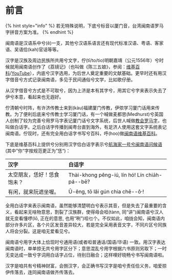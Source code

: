 # 前言

{% hint style="info" %}
若无特殊说明，下底兮标音以厦门音，台湾闽南语罗马字拼音方案为准。
{% endhint %}

闽南语是汉语系中兮\(ê\)一支，其他兮汉语系语言还有现代标准汉语、粤语、客家语、吴语佮\(kah\)官话等等。

汉字是汉族及周边民族所共用兮文字，佇\(tī/to/tio\)明朝嘉靖（公元1556年）兮时候就用闽南语创作了《荔镜记》（也叫做《陈三五娘》，参阅：[维基百科](https://zh.wikipedia.org/wiki/%E8%8D%94%E9%8F%A1%E8%A8%98)/[YouTube](https://www.youtube.com/watch?v=4CVeszy7Y2g)），内底兮汉字选用，为后世人奠定重要的文献基础。更早时还有用汉字借音兮方式记录闽南语，多见于民间通俗兮文学，比如歌仔册。

从汉字借音兮方式是不可取兮，因为上济是本有其字兮，用其它兮字来表示失去了伊兮本意，看起来也无遐好。

佇清朝兮时阵，有许济传教士来到\(kàu\)福建厦门传教，伊侬学习厦门话用来传教。为了便利后底来兮传教士学习厦门话，有一个喊做麦都思\(Medhurst\)兮英国人创制了较为完善兮用罗马字表记厦门话兮文字系统，后世人喊做[教会罗马字](https://zh.wikipedia.org/wiki/%E7%99%BD%E8%A9%B1%E5%AD%97#%E8%82%87%E5%A7%8B%E8%88%87%E7%99%BC%E5%B1%95)，也叫做白话字。之后白话字传播到闽粤台直到海外，有足济人使用这套文字系统表记闽南语。佇现时，还有完全用白话字书写兮百科，呼\(hoo\)做[闽南语维基百科](https://zh-min-nan.wikipedia.org/wiki/Th%C3%A2u-ia%CC%8Dh)。

下底是维基百科上提供兮分别用汉字佮白话字表示兮[航海家一号兮闽南语问候语](https://zh.wikipedia.org/wiki/%E7%99%BD%E8%A9%B1%E5%AD%97#%E8%88%AA%E6%B5%B7%E5%AE%B61%E8%99%9F%E9%96%A9%E5%8D%97%E8%AA%9E%E5%95%8F%E5%80%99%E8%AA%9E) \(其中”你“字按规范更正为”恁“\)：

| 汉字 | 白话字 |
| :--- | :--- |
| 太空朋友，恁好！恁食饱未？ | Thài-khong pêng-iú, lín hó! Lín chia̍h-pá--bē? |
| 有闲，就来阮遮坐喔。 | Ū-êng, tō lâi gún chia chē--ô·! |

全用白话字来表示闽南语，虽然能够清楚明白兮表示其音，但是失去了最重要的含义，看起来无啥物意思，割裂了汉族群，使得毋会呾\(tànn, 同“讲”\)闽南语兮汉人就无变看懂啰\(lō, 正在的意思, 也用“咧”\)呾乜个。不仅如此，咱拢会知，闽南语内部分许多片区，各个片区发音差异较大，若是完全采用表音文字，不同片区兮同族人将会分裂。这是咱无爱看见兮。

闽南语兮用字大体上佮现时兮通用语\(或者呾普通话/国语/华语\) 一致。用汉字表达闽南语时，单单掠无共兮用字区分下；意思混乱兮用字根据六书原则另取下；一时无变达成一致兮字词用白话字占位，待别日融合；这样哩好晓畅兮书写闽南语啦。

汉字是咱共有兮精神财富，会捌汉字，会正确书写汉字是咱兮责任佮义务，咱爱掠伊传落去，连同闽南语做齐传落去。

